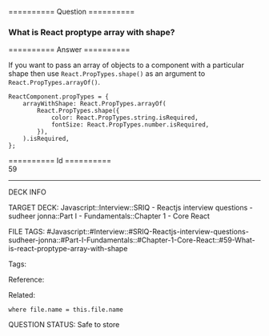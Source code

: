========== Question ==========  

### What is React proptype array with shape?  

========== Answer ==========  

If you want to pass an array of objects to a component with a particular shape then use `React.PropTypes.shape()` as an argument to `React.PropTypes.arrayOf()`.

<!-- codeblock-start -->
<pre><code class="hljs language-javascript"><span class="hljs-title class_">ReactComponent</span>.<span class="hljs-property">propTypes</span> = {
    <span class="hljs-attr">arrayWithShape</span>: <span class="hljs-title class_">React</span>.<span class="hljs-property">PropTypes</span>.<span class="hljs-title function_">arrayOf</span>(
        <span class="hljs-title class_">React</span>.<span class="hljs-property">PropTypes</span>.<span class="hljs-title function_">shape</span>({
            <span class="hljs-attr">color</span>: <span class="hljs-title class_">React</span>.<span class="hljs-property">PropTypes</span>.<span class="hljs-property">string</span>.<span class="hljs-property">isRequired</span>,
            <span class="hljs-attr">fontSize</span>: <span class="hljs-title class_">React</span>.<span class="hljs-property">PropTypes</span>.<span class="hljs-property">number</span>.<span class="hljs-property">isRequired</span>,
        }),
    ).<span class="hljs-property">isRequired</span>,
};
</code></pre>
<!-- codeblock-end -->

========== Id ==========  
59

---

DECK INFO

TARGET DECK: Javascript::Interview::SRIQ - Reactjs interview questions - sudheer jonna::Part I - Fundamentals::Chapter 1 - Core React

FILE TAGS: #Javascript::#Interview::#SRIQ-Reactjs-interview-questions-sudheer-jonna::#Part-I-Fundamentals::#Chapter-1-Core-React::#59-What-is-react-proptype-array-with-shape

Tags:

Reference:

Related:

```dataview
where file.name = this.file.name
```
QUESTION STATUS: Safe to store
